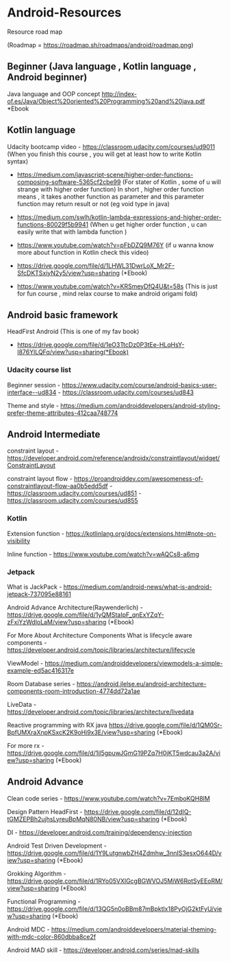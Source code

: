 # Android-Resources

Resource road map 

(Roadmap = https://roadmap.sh/roadmaps/android/roadmap.png)

## Beginner (Java language , Kotlin language , Android beginner) ##

 Java language and OOP concept http://index-of.es/Java/Object%20oriented%20Programming%20and%20java.pdf *Ebook

## Kotlin language ##

 Udacity bootcamp video - https://classroom.udacity.com/courses/ud9011  (When you finish this course , you will get at least how to write Kotlin syntax)

  - https://medium.com/javascript-scene/higher-order-functions-composing-software-5365cf2cbe99 
    (For stater of Kotlin , some of u will strange with higher order function) In short , higher order function means ,  it takes another function as parameter and this parameter function may return result or not (eg void type in java)

 - https://medium.com/swlh/kotlin-lambda-expressions-and-higher-order-functions-80029f5b9941 (When u get higher order function , u can easily write that with lambda function )

 - https://www.youtube.com/watch?v=pFbDZQ9M76Y (if u wanna know more about function in Kotlin check this video)

 - https://drive.google.com/file/d/1LHWL31DwrLoX_Mr2F-SfcDKTSxiyN2y5/view?usp=sharing (*Ebook)

 - https://www.youtube.com/watch?v=KRSmeyDfQ4U&t=58s (This is just for fun course , mind relax course to make android origami fold)

## Android  basic framework ##

  HeadFirst Android (This is one of my fav book) 
  - https://drive.google.com/file/d/1eO3TtcDz0P3tEe-HLqHsY-l876YlLQFq/view?usp=sharing(*Ebook)


 ### Udacity course list ###
   Beginner session - https://www.udacity.com/course/android-basics-user-interface--ud834
		    -   https://classroom.udacity.com/courses/ud843

   Theme and style  -  https://medium.com/androiddevelopers/android-styling-prefer-theme-attributes-412caa748774

 
		

## Android Intermediate ##

   constraint layout - https://developer.android.com/reference/androidx/constraintlayout/widget/ConstraintLayout

   constraint layout flow - https://proandroiddev.com/awesomeness-of-constraintlayout-flow-aa0b5edd5df
                           - https://classroom.udacity.com/courses/ud851
		         - https://classroom.udacity.com/courses/ud855

   ### Kotlin ###
   Extension function - https://kotlinlang.org/docs/extensions.html#note-on-visibility

   Inline function - https://www.youtube.com/watch?v=wAQCs8-a6mg

   ### Jetpack ###
   What is JackPack - https://medium.com/android-news/what-is-android-jetpack-737095e88161
   
   Android Advance Architecture(Raywenderlich) - https://drive.google.com/file/d/1yQMStaIpF_qnExYZqY-zFxiYzWdloLaM/view?usp=sharing (*Ebook) 

   For More About Architecture Components
   What is lifecycle aware components - https://developer.android.com/topic/libraries/architecture/lifecycle

   ViewModel - https://medium.com/androiddevelopers/viewmodels-a-simple-example-ed5ac416317e

   Room Database series - https://android.jlelse.eu/android-architecture-components-room-introduction-4774dd72a1ae

   LiveData - https://developer.android.com/topic/libraries/architecture/livedata

   Reactive programming with RX java https://drive.google.com/file/d/1QM0Sr-BpfUMXraXnpKSxcK2K9oHi9x3E/view?usp=sharing (*Ebook)

   For more rx - https://drive.google.com/file/d/1il5gpuwJGmG19PZq7H0jKT5wdcau3a2A/view?usp=sharing (*Ebook)


## Android Advance ##
      
   Clean code series - https://www.youtube.com/watch?v=7EmboKQH8lM

   Design Pattern HeadFirst - https://drive.google.com/file/d/12dIQ-tGMZEPBh2ujhsLyreuBpMqN80NB/view?usp=sharing (*Ebook)

   DI - https://developer.android.com/training/dependency-injection 

   Android Test Driven Development - https://drive.google.com/file/d/1Y9LutgnwbZH4Zdmhw_3nnIS3esxO644D/view?usp=sharing (*Ebook)

   Grokking Algorithm - https://drive.google.com/file/d/1RYo05VXlGcgBGWVOJ5MiW6RotSyEEoRM/view?usp=sharing (*Ebook)

   Functional Programming - https://drive.google.com/file/d/13QG5n0oBBm87mBpktlx18PyOjG2ktFyU/view?usp=sharing (*Ebook)

   Android MDC - https://medium.com/androiddevelopers/material-theming-with-mdc-color-860dbba8ce2f

   Android MAD skill - https://developer.android.com/series/mad-skills




		 

